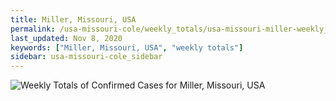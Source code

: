 ```yaml
---
title: Miller, Missouri, USA
permalink: /usa-missouri-cole/weekly_totals/usa-missouri-miller-weekly_totals.html
last_updated: Nov 8, 2020
keywords: ["Miller, Missouri, USA", "weekly totals"]
sidebar: usa-missouri-cole_sidebar
---
```


![Weekly Totals of Confirmed Cases for Miller, Missouri, USA](/covid_tracker/images/graphs/usa-missouri-miller-weekly_totals_graph.png)

